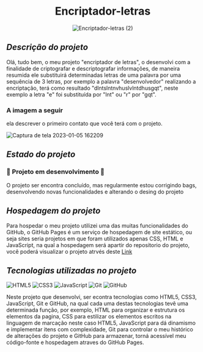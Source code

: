 
# <h1 align="center">Encriptador-letras</h1>
<div align="center">

![Encriptador-letras (2)](https://user-images.githubusercontent.com/104599482/210904112-292eebf4-e5f6-4584-b88a-911272e4472d.png)

</div>

## *Descrição do projeto*
<p>
Olá, tudo bem, o meu projeto "encriptador de letras", o desenvolvi  com a finalidade de criptografar e descriptografar informações, de maneira resumida ele substituirá determinadas letras de uma palavra por uma sequência de 3 letras, por exemplo a palavra "desenvolvedor" realizando a encriptação, terá como resultado "dlntslntnvhuslvlntdhusgqt", neste exemplo a letra "e" foi substituída por "lnt" ou "r" por "gqt".
</p>

### A imagem a seguir
ela descrever o primeiro contato que você terá com o projeto.

![Captura de tela 2023-01-05 162209](https://user-images.githubusercontent.com/104599482/210905046-792a0492-403c-4ccb-8481-dfed70a92482.png)

## *Estado do projeto*

### :construction: Projeto em desenvolvimento :construction:
 
<p>O projeto ser encontra concluído, mas regularmente estou corrigindo bags, desenvolvendo novas funcionalidades e alterando o desing do projeto</p>

## *Hospedagem do projeto*

Para hospedar o meu projeto utilizei uma das muitas funcionalidades do GitHub, o GitHub Pages é um serviço de hospedagem de site estático, ou seja sites seria projetos em que
foram utilizados apenas CSS, HTML e JavaScript, na qual a hospedagem será apartir do repositorio do projeto, você poderá visualizar o projeto atrvés deste 
[Link](https://joseleandro7i.github.io/Encriptador-letras/) 

## *Tecnologias utilizadas no projeto*

![HTML5](https://img.shields.io/badge/html5-%23E34F26.svg?style=for-the-badge&logo=html5&logoColor=white)  ![CSS3](https://img.shields.io/badge/css3-%231572B6.svg?style=for-the-badge&logo=css3&logoColor=white)    ![JavaScript](https://img.shields.io/badge/javascript-%23323330.svg?style=for-the-badge&logo=javascript&logoColor=%23F7DF1E)   ![Git](https://img.shields.io/badge/git-%23F05033.svg?style=for-the-badge&logo=git&logoColor=white) ![GitHub](https://img.shields.io/badge/github-%23121011.svg?style=for-the-badge&logo=github&logoColor=white)

Neste projeto que desenvolvi, ser econtra tecnologias como HTML5, CSS3, JavaScript, Git e GitHub, na qual cada uma destas tecnologias tevê uma  determinada função, por exemplo, HTML para organizar e estrutura os elementos da pagina, 
CSS para estilizar os elementos escritos na linguagem de marcação neste caso HTML5, JavaScript para dá dinamismo e implementar itens com complexidade, Git para controlar o meu histórico de alterações do projeto e GitHub para armazenar, torná acessível meu código-fonte e hospedagem atraves do GitHub Pages.

